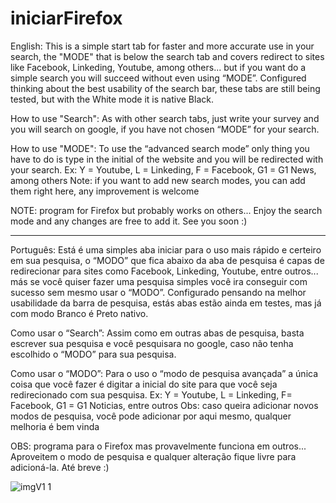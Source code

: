 # iniciarFirefox
English:
This is a simple start tab for faster and more accurate use in your search, the "MODE" that is below the search tab and covers redirect to sites like Facebook, Linkeding, Youtube, among others... but if you want do a simple search you will succeed without even using “MODE”.
Configured thinking about the best usability of the search bar, these tabs are still being tested, but with the White mode it is native Black.

How to use "Search":
As with other search tabs, just write your survey and you will search on google, if you have not chosen “MODE” for your search.

How to use "MODE":
To use the “advanced search mode” only thing you have to do is type in the initial of the website and you will be redirected with your search.
Ex: Y = Youtube, L = Linkeding, F = Facebook, G1 = G1 News, among others
Note: if you want to add new search modes, you can add them right here, any improvement is welcome


NOTE: program for Firefox but probably works on others... Enjoy the search mode and any changes are free to add it. See you soon :)

_______________________________________________________________________________________________________________________________________________________________________
Português:
Está é uma simples aba iniciar para o uso mais rápido e certeiro em sua pesquisa, o “MODO” que fica abaixo da aba de pesquisa é capas de redirecionar para sites como Facebook, Linkeding, Youtube, entre outros... más se você quiser fazer uma pesquisa simples você ira conseguir com sucesso sem mesmo usar o “MODO”. 
Configurado pensando na melhor usabilidade da barra de pesquisa, estás abas estão ainda em testes, mas já com modo Branco é Preto nativo. 

Como usar o “Search”:
Assim como em outras abas de pesquisa, basta escrever sua pesquisa e você pesquisara no google, caso não tenha escolhido o “MODO” para sua pesquisa.

Como usar o “MODO”:
Para o uso o “modo de pesquisa avançada” a única coisa que você fazer é digitar a inicial do site para que você seja redirecionado com sua pesquisa. 
Ex: Y = Youtube, L = Linkeding, F= Facebook, G1 = G1 Noticias, entre outros
Obs: caso queira adicionar novos modos de pesquisa, você pode adicionar por aqui mesmo, qualquer melhoria é bem vinda 


OBS: programa para o Firefox mas provavelmente funciona em outros... Aproveitem o modo de pesquisa e qualquer alteração fique livre para adicioná-la. Até breve :) 

![imgV1 1](https://user-images.githubusercontent.com/72260079/128791725-191a3cdc-e298-49fb-98af-4f4326df51e1.JPG)


